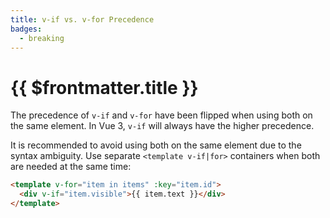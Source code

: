 ```yaml
---
title: v-if vs. v-for Precedence
badges:
  - breaking
---
```


# {{ $frontmatter.title }} <MigrationBadges :badges="$frontmatter.badges" />

The precedence of `v-if` and `v-for` have been flipped when using both on the same element. In Vue 3, `v-if` will always have the higher precedence.

It is recommended to avoid using both on the same element due to the syntax ambiguity. Use separate `<template v-if|for>` containers when both are needed at the same time:

```html
<template v-for="item in items" :key="item.id">
  <div v-if="item.visible">{{ item.text }}</div>
</template>
```

